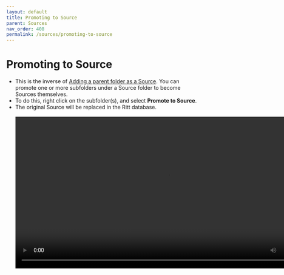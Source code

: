 ```yaml
---
layout: default
title: Promoting to Source
parent: Sources
nav_order: 408
permalink: /sources/promoting-to-source
---
```


# Promoting to Source

- This is the inverse of [Adding a parent folder as a Source](/sources/adding-a-parent-folder-as-a-source). You can promote one or more subfolders under a Source folder to become Sources themselves.
- To do this, right click on the subfolder(s), and select **Promote to Source**.
- The original Source will be replaced in the Ritt database.<br/><br/>
  <video autoplay loop width="800" controls>
    <source src="/img/MOV-Promote-to-Source.mov" type="video/mp4">
  </video>
